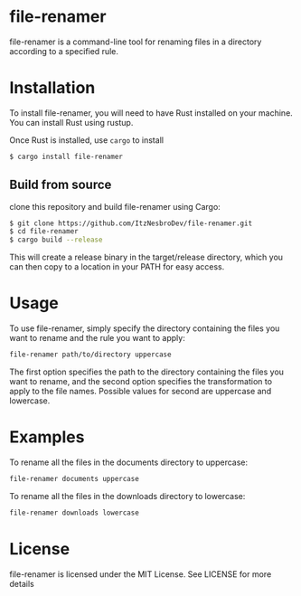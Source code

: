 # file-renamer
file-renamer is a command-line tool for renaming files in a directory according to a specified rule.

# Installation
To install file-renamer, you will need to have Rust installed on your machine. You can install Rust using rustup.

Once Rust is installed, use `cargo` to install

```bash
$ cargo install file-renamer
```

## Build from source
clone this repository and build file-renamer using Cargo:

```bash
$ git clone https://github.com/ItzNesbroDev/file-renamer.git
$ cd file-renamer
$ cargo build --release
```

This will create a release binary in the target/release directory, which you can then copy to a location in your PATH for easy access.

# Usage
To use file-renamer, simply specify the directory containing the files you want to rename and the rule you want to apply:

```bash
file-renamer path/to/directory uppercase
```

The first option specifies the path to the directory containing the files you want to rename, and the second option specifies the transformation to apply to the file names. Possible values for second are uppercase and lowercase.

# Examples
To rename all the files in the documents directory to uppercase:

```bash
file-renamer documents uppercase
```

To rename all the files in the downloads directory to lowercase:

```bash
file-renamer downloads lowercase
```

# License
file-renamer is licensed under the MIT License. See LICENSE for more details
